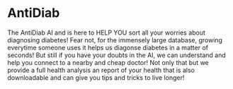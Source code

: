 # AntiDiab
The AntiDiab AI and is here to HELP YOU sort all your worries about diagnosing diabetes! Fear not, for the immensely large database, growing everytime someone uses it helps us diagonse diabetes in a matter of seconds! But still if you have your doubts in the AI, we can understand and help you connect to a nearby and cheap doctor! Not only that but we provide a full health analysis an report of your health that is also downloadable and can give you tips and tricks to live longer!

